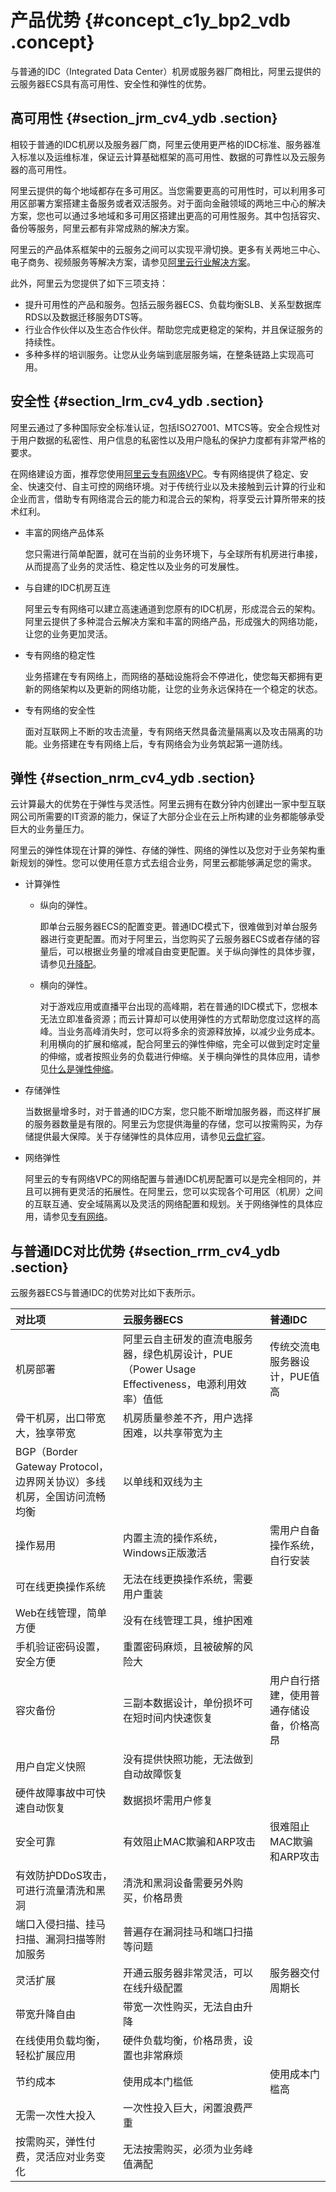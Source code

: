 # 产品优势 {#concept_c1y_bp2_vdb .concept}

与普通的IDC（Integrated Data Center）机房或服务器厂商相比，阿里云提供的云服务器ECS具有高可用性、安全性和弹性的优势。

## 高可用性 {#section_jrm_cv4_ydb .section}

相较于普通的IDC机房以及服务器厂商，阿里云使用更严格的IDC标准、服务器准入标准以及运维标准，保证云计算基础框架的高可用性、数据的可靠性以及云服务器的高可用性。

阿里云提供的每个地域都存在多可用区。当您需要更高的可用性时，可以利用多可用区部署方案搭建主备服务或者双活服务。对于面向金融领域的两地三中心的解决方案，您也可以通过多地域和多可用区搭建出更高的可用性服务。其中包括容灾、备份等服务，阿里云都有非常成熟的解决方案。

阿里云的产品体系框架中的云服务之间可以实现平滑切换。更多有关两地三中心、电子商务、视频服务等解决方案，请参见[阿里云行业解决方案](https://www.alibabacloud.com/solutions)。

此外，阿里云为您提供了如下三项支持：

-   提升可用性的产品和服务。包括云服务器ECS、负载均衡SLB、关系型数据库RDS以及数据迁移服务DTS等。
-   行业合作伙伴以及生态合作伙伴。帮助您完成更稳定的架构，并且保证服务的持续性。
-   多种多样的培训服务。让您从业务端到底层服务端，在整条链路上实现高可用。

## 安全性 {#section_lrm_cv4_ydb .section}

阿里云通过了多种国际安全标准认证，包括ISO27001、MTCS等。安全合规性对于用户数据的私密性、用户信息的私密性以及用户隐私的保护力度都有非常严格的要求。

在网络建设方面，推荐您使用[阿里云专有网络VPC](../../../../intl.zh-CN/产品简介/什么是专有网络.md#)。专有网络提供了稳定、安全、快速交付、自主可控的网络环境。对于传统行业以及未接触到云计算的行业和企业而言，借助专有网络混合云的能力和混合云的架构，将享受云计算所带来的技术红利。

-   丰富的网络产品体系

    您只需进行简单配置，就可在当前的业务环境下，与全球所有机房进行串接，从而提高了业务的灵活性、稳定性以及业务的可发展性。

-   与自建的IDC机房互连

    阿里云专有网络可以建立高速通道到您原有的IDC机房，形成混合云的架构。阿里云提供了多种混合云解决方案和丰富的网络产品，形成强大的网络功能，让您的业务更加灵活。

-   专有网络的稳定性

    业务搭建在专有网络上，而网络的基础设施将会不停进化，使您每天都拥有更新的网络架构以及更新的网络功能，让您的业务永远保持在一个稳定的状态。

-   专有网络的安全性

    面对互联网上不断的攻击流量，专有网络天然具备流量隔离以及攻击隔离的功能。业务搭建在专有网络上后，专有网络会为业务筑起第一道防线。


## 弹性 {#section_nrm_cv4_ydb .section}

云计算最大的优势在于弹性与灵活性。阿里云拥有在数分钟内创建出一家中型互联网公司所需要的IT资源的能力，保证了大部分企业在云上所构建的业务都能够承受巨大的业务量压力。

阿里云的弹性体现在计算的弹性、存储的弹性、网络的弹性以及您对于业务架构重新规划的弹性。您可以使用任意方式去组合业务，阿里云都能够满足您的需求。

-   计算弹性
    -   纵向的弹性。

        即单台云服务器ECS的配置变更。普通IDC模式下，很难做到对单台服务器进行变更配置。而对于阿里云，当您购买了云服务器ECS或者存储的容量后，可以根据业务量的增减自由变更配置。关于纵向弹性的具体步骤，请参见[升降配](../../../../intl.zh-CN/实例/升降配实例/升降配方式汇总.md#)。

    -   横向的弹性。

        对于游戏应用或直播平台出现的高峰期，若在普通的IDC模式下，您根本无法立即准备资源；而云计算却可以使用弹性的方式帮助您度过这样的高峰。当业务高峰消失时，您可以将多余的资源释放掉，以减少业务成本。利用横向的扩展和缩减，配合阿里云的弹性伸缩，完全可以做到定时定量的伸缩，或者按照业务的负载进行伸缩。关于横向弹性的具体应用，请参见[什么是弹性伸缩](../../../../intl.zh-CN/产品简介/什么是弹性伸缩.md#)。

-   存储弹性

    当数据量增多时，对于普通的IDC方案，您只能不断增加服务器，而这样扩展的服务器数量是有限的。阿里云为您提供海量的存储，您可以按需购买，为存储提供最大保障。关于存储弹性的具体应用，请参见[云盘扩容](../../../../intl.zh-CN/块存储/云盘/扩容云盘/扩容概述.md#)。

-   网络弹性

    阿里云的专有网络VPC的网络配置与普通IDC机房配置可以是完全相同的，并且可以拥有更灵活的拓展性。在阿里云，您可以实现各个可用区（机房）之间的互联互通、安全域隔离以及灵活的网络配置和规划。关于网络弹性的具体应用，请参见[专有网络](../../../../intl.zh-CN/产品简介/什么是专有网络.md#)。


## 与普通IDC对比优势 {#section_rrm_cv4_ydb .section}

云服务器ECS与普通IDC的优势对比如下表所示。

|对比项|云服务器ECS|普通IDC|
|:--|:------|:----|
|机房部署|阿里云自主研发的直流电服务器，绿色机房设计，PUE（Power Usage Effectiveness，电源利用效率）值低|传统交流电服务器设计，PUE值高|
|骨干机房，出口带宽大，独享带宽|机房质量参差不齐，用户选择困难，以共享带宽为主|
|BGP（Border Gateway Protocol，边界网关协议）多线机房，全国访问流畅均衡|以单线和双线为主|
|操作易用|内置主流的操作系统，Windows正版激活|需用户自备操作系统，自行安装|
|可在线更换操作系统|无法在线更换操作系统，需要用户重装|
|Web在线管理，简单方便|没有在线管理工具，维护困难|
|手机验证密码设置，安全方便|重置密码麻烦，且被破解的风险大|
|容灾备份|三副本数据设计，单份损坏可在短时间内快速恢复|用户自行搭建，使用普通存储设备，价格高昂|
|用户自定义快照|没有提供快照功能，无法做到自动故障恢复|
|硬件故障事故中可快速自动恢复|数据损坏需用户修复|
|安全可靠|有效阻止MAC欺骗和ARP攻击|很难阻止MAC欺骗和ARP攻击|
|有效防护DDoS攻击，可进行流量清洗和黑洞|清洗和黑洞设备需要另外购买，价格昂贵|
|端口入侵扫描、挂马扫描、漏洞扫描等附加服务|普遍存在漏洞挂马和端口扫描等问题|
|灵活扩展|开通云服务器非常灵活，可以在线升级配置|服务器交付周期长|
|带宽升降自由|带宽一次性购买，无法自由升降|
|在线使用负载均衡，轻松扩展应用|硬件负载均衡，价格昂贵，设置也非常麻烦|
|节约成本|使用成本门槛低|使用成本门槛高|
|无需一次性大投入|一次性投入巨大，闲置浪费严重|
|按需购买，弹性付费，灵活应对业务变化|无法按需购买，必须为业务峰值满配|

